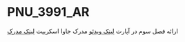 # PNU_3991_AR
ارائه فصل سوم در آپارت  [لینک ویدئو](https://www.aparat.com/v/4BSGl)
مدرک جاوا اسکریپت  [لینک مدرک](https://www.aparat.com/v/4BSGl)

